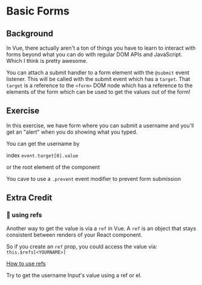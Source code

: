 # Basic Forms

## Background

In Vue, there actually aren't a ton of things you have to learn to interact
with forms beyond what you can do with regular DOM APIs and JavaScript. Which I
think is pretty awesome.

You can attach a submit handler to a form element with the `@submit` event listener. This
will be called with the submit event which has a `target`. That `target` is a
reference to the `<form>` DOM node which has a reference to the elements of the
form which can be used to get the values out of the form!

## Exercise

In this exercise, we have form where you can submit a username and you'll get an
"alert" when you do showing what you typed.

You can get the username by

index `event.target[0].value`

or the root element of the component

You cave to use a `.prevent` event modifier to prevent form submission

## Extra Credit

### 💯 using refs

Another way to get the value is via a `ref` in Vue. A `ref` is an object that
stays consistent between renders of your React component.

So if you create an `ref` prop, you could access the
value via: `this.$refs[<YOURNAME>]`

[How to use refs](https://vuejs.org/v2/guide/migration.html#v-el-and-v-ref-replaced)

Try to get the username Input's value using a ref or el.
